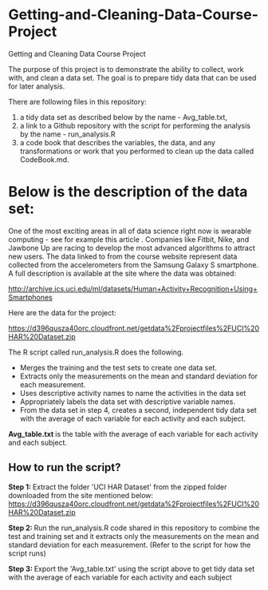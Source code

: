 # Getting-and-Cleaning-Data-Course-Project
Getting and Cleaning Data Course Project

The purpose of this project is to demonstrate the ability to collect, work with, and clean a data set. The goal is to prepare tidy data that can be used for later analysis.

There are following files in this repository:

1) a tidy data set as described below by the name - Avg_table.txt, 
2) a link to a Github repository with the script for performing the analysis by the name - run_analysis.R
3) a code book that describes the variables, the data, and any transformations or work that you performed to clean up the data called CodeBook.md. 

# Below is the description of the data set:

One of the most exciting areas in all of data science right now is wearable computing - see for example this article . Companies like Fitbit, Nike, and Jawbone Up are racing to develop the most advanced algorithms to attract new users. The data linked to from the course website represent data collected from the accelerometers from the Samsung Galaxy S smartphone. A full description is available at the site where the data was obtained:

http://archive.ics.uci.edu/ml/datasets/Human+Activity+Recognition+Using+Smartphones

Here are the data for the project:

https://d396qusza40orc.cloudfront.net/getdata%2Fprojectfiles%2FUCI%20HAR%20Dataset.zip

The R script called run_analysis.R does the following.

- Merges the training and the test sets to create one data set.
- Extracts only the measurements on the mean and standard deviation for each measurement.
- Uses descriptive activity names to name the activities in the data set
- Appropriately labels the data set with descriptive variable names.
- From the data set in step 4, creates a second, independent tidy data set with the average of each variable for each activity and each subject.

<b> Avg_table.txt </b> is the table with the average of each variable for each activity and each subject. 

## How to run the script?

<b> Step 1: </b> Extract the folder 'UCI HAR Dataset' from the zipped folder downloaded from the site mentioned below:
https://d396qusza40orc.cloudfront.net/getdata%2Fprojectfiles%2FUCI%20HAR%20Dataset.zip

<b> Step 2: </b> Run the run_analysis.R code shared in this repository to combine the test and training set and it extracts only the measurements on the mean and standard deviation for each measurement. (Refer to the script for how the script runs)

<b> Step 3: </b> Export the 'Avg_table.txt' using the script above to get tidy data set with the average of each variable for each activity and each subject
